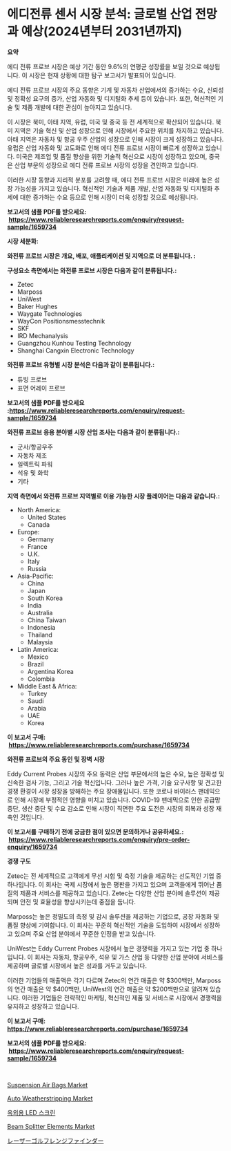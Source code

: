 <p><h1>에디전류 센서 시장 분석: 글로벌 산업 전망과 예상(2024년부터 2031년까지)</h1></p><p><strong>요약</strong></p>
<p><p>에디 전류 프로브 시장은 예상 기간 동안 9.6%의 연평균 성장률을 보일 것으로 예상됩니다. 이 시장은 현재 상황에 대한 탐구 보고서가 발표되어 있습니다.</p><p>에디 전류 프로브 시장의 주요 동향은 기계 및 자동차 산업에서의 증가하는 수요, 신뢰성 및 정확성 요구의 증가, 산업 자동화 및 디지털화 추세 등이 있습니다. 또한, 혁신적인 기술 및 제품 개발에 대한 관심이 높아지고 있습니다.</p><p>이 시장은 북미, 아태 지역, 유럽, 미국 및 중국 등 전 세계적으로 확산되어 있습니다. 북미 지역은 기술 혁신 및 산업 성장으로 인해 시장에서 주요한 위치를 차지하고 있습니다. 아태 지역은 자동차 및 항공 우주 산업의 성장으로 인해 시장이 크게 성장하고 있습니다. 유럽은 산업 자동화 및 고도화로 인해 에디 전류 프로브 시장이 빠르게 성장하고 있습니다. 미국은 제조업 및 품질 향상을 위한 기술적 혁신으로 시장이 성장하고 있으며, 중국은 산업 부문의 성장으로 에디 전류 프로브 시장의 성장을 견인하고 있습니다.</p><p>이러한 시장 동향과 지리적 분포를 고려할 때, 에디 전류 프로브 시장은 미래에 높은 성장 가능성을 가지고 있습니다. 혁신적인 기술과 제품 개발, 산업 자동화 및 디지털화 추세에 대한 증가하는 수요 등으로 인해 시장이 더욱 성장할 것으로 예상됩니다.</p></p>
<p><strong>보고서의 샘플 PDF를 받으세요: &nbsp;<a href="https://www.reliableresearchreports.com/enquiry/request-sample/1659734">https://www.reliableresearchreports.com/enquiry/request-sample/1659734</a></strong></p>
<p><strong>시장 세분화:</strong></p>
<p><strong> 와전류 프로브 시장은 개요, 배포, 애플리케이션 및 지역으로 더 분류됩니다. :</strong></p>
<p><strong>구성요소 측면에서는 와전류 프로브 시장은 다음과 같이 분류됩니다.:</strong></p>
<p><ul><li>Zetec</li><li>Marposs</li><li>UniWest</li><li>Baker Hughes</li><li>Waygate Technologies</li><li>WayCon Positionsmesstechnik</li><li>SKF</li><li>IRD Mechanalysis</li><li>Guangzhou Kunhou Testing Technology</li><li>Shanghai Cangxin Electronic Technology</li></ul></p>
<p><strong> 와전류 프로브 유형별 시장 분석은 다음과 같이 분류됩니다.:</strong></p>
<p><ul><li>튜빙 프로브</li><li>표면 어레이 프로브</li></ul></p>
<p><strong>보고서의 샘플 PDF를 받으세요 :<a href="https://www.reliableresearchreports.com/enquiry/request-sample/1659734">https://www.reliableresearchreports.com/enquiry/request-sample/1659734</a></strong></p>
<p><strong> 와전류 프로브 응용 분야별 시장 산업 조사는 다음과 같이 분류됩니다.:</strong></p>
<p><ul><li>군사/항공우주</li><li>자동차 제조</li><li>일렉트릭 파워</li><li>석유 및 화학</li><li>기타</li></ul></p>
<p><strong>지역 측면에서 와전류 프로브 지역별로 이용 가능한 시장 플레이어는 다음과 같습니다.:</strong></p>
<p><ul>
    <li>
        North America:
        <ul>
            <li>United States</li>
            <li>Canada</li>
        </ul>
    </li>
    <li>
        Europe:
        <ul>
            <li>Germany</li>
            <li>France</li>
            <li>U.K.</li>
            <li>Italy</li>
            <li>Russia</li>
        </ul>
    </li>
    <li>
        Asia-Pacific:
        <ul>
            <li>China</li>
            <li>Japan</li>
            <li>South Korea</li>
            <li>India</li>
            <li>Australia</li>
            <li>China Taiwan</li>
            <li>Indonesia</li>
            <li>Thailand</li>
            <li>Malaysia</li>
        </ul>
    </li>
    <li>
        Latin America:
        <ul>
            <li>Mexico</li>
            <li>Brazil</li>
            <li>Argentina Korea</li>
            <li>Colombia</li>
        </ul>
    </li>
    <li>
        Middle East & Africa:
        <ul>
            <li>Turkey</li>
            <li>Saudi</li>
            <li>Arabia</li>
            <li>UAE</li>
            <li>Korea</li>
        </ul>
    </li>
    </ul></p>
<p><strong>이 보고서 구매: &nbsp;<a href="https://www.reliableresearchreports.com/purchase/1659734">https://www.reliableresearchreports.com/purchase/1659734</a></strong></p>
<p><strong>와전류 프로브의 주요 동인 및 장벽 시장</strong></p>
<p><p>Eddy Current Probes 시장의 주요 동력은 산업 부문에서의 높은 수요, 높은 정확성 및 신속한 검사 기능, 그리고 기술 혁신입니다. 그러나 높은 가격, 기술 요구사항 및 견고한 경쟁 환경이 시장 성장을 방해하는 주요 장애물입니다. 또한 코로나 바이러스 팬데믹으로 인해 시장에 부정적인 영향을 미치고 있습니다. COVID-19 팬데믹으로 인한 공급망 중단, 생산 중단 및 수요 감소로 인해 시장이 직면한 주요 도전은 시장의 회복과 성장 재축인 것입니다.</p></p>
<p><strong>이 보고서를 구매하기 전에 궁금한 점이 있으면 문의하거나 공유하세요.: &nbsp;<a href="https://www.reliableresearchreports.com/enquiry/pre-order-enquiry/1659734">https://www.reliableresearchreports.com/enquiry/pre-order-enquiry/1659734</a></strong></p>
<p><strong>경쟁 구도</strong></p>
<p><p>Zetec는 전 세계적으로 고객에게 무선 시험 및 측정 기술을 제공하는 선도적인 기업 중 하나입니다. 이 회사는 국제 시장에서 높은 평판을 가지고 있으며 고객들에게 뛰어난 품질의 제품과 서비스를 제공하고 있습니다. Zetec는 다양한 산업 분야에 솔루션이 제공되며 안전 및 효율성을 향상시키는데 중점을 둡니다.</p><p>Marposs는 높은 정밀도의 측정 및 감시 솔루션을 제공하는 기업으로, 공장 자동화 및 품질 향상에 기여합니다. 이 회사는 꾸준히 혁신적인 기술을 도입하여 시장에서 성장하고 있으며 주요 산업 분야에서 꾸준한 인정을 받고 있습니다.</p><p>UniWest는 Eddy Current Probes 시장에서 높은 경쟁력을 가지고 있는 기업 중 하나입니다. 이 회사는 자동차, 항공우주, 석유 및 가스 산업 등 다양한 산업 분야에 서비스를 제공하며 글로벌 시장에서 높은 성과를 거두고 있습니다.</p><p>이러한 기업들의 매출액은 각기 다르며 Zetec의 연간 매출은 약 $300백만, Marposs의 연간 매출은 약 $400백만, UniWest의 연간 매출은 약 $200백만으로 알려져 있습니다. 이러한 기업들은 전략적인 마케팅, 혁신적인 제품 및 서비스로 시장에서 경쟁력을 유지하고 성장하고 있습니다.</p></p>
<p><strong>이 보고서 구매: &nbsp; <a href="https://www.reliableresearchreports.com/purchase/1659734">https://www.reliableresearchreports.com/purchase/1659734</a></strong></p>
<p><strong>보고서의 샘플 PDF를 받으세요: &nbsp;<a href="https://www.reliableresearchreports.com/enquiry/request-sample/1659734">https://www.reliableresearchreports.com/enquiry/request-sample/1659734</a></strong><strong></strong></p>
<p>&nbsp;</p>
<p><p><a href="https://issuu.com/reportprime-2/docs/suspension-air-bags-market-size-2030.pptx">Suspension Air Bags Market</a></p><p><a href="https://issuu.com/reportprime-2/docs/auto-weatherstripping-market-size-2030.pptx">Auto Weatherstripping Market</a></p><p><a href="https://github.com/Skyleitney456456/Market-Research-Report-List-1/blob/main/174043412797.md">옥외용 LED 스크린</a></p><p><a href="https://github.com/Krish2023na/Market-Research-Report-List-3/blob/main/beam-splitter-elements-market.md">Beam Splitter Elements Market</a></p><p><a href="https://github.com/cnnriuez22368/Market-Research-Report-List-1/blob/main/710278713827.md">レーザーゴルフレンジファインダー</a></p></p>